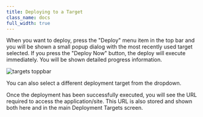 ```yaml
---
title: Deploying to a Target
class_name: docs
full_width: true
---
```


When you want to deploy, press the "Deploy" menu item in the top bar and you will be shown a small popup dialog with the most recently used target selected. If you press the "Deploy Now" button, the deploy will execute immediately. You will be shown detailed progress information.

![targets toppbar](/img/docs/deploy-top-bar.png)

You can also select a different deployment target from the dropdown.

Once the deployment has been successfully executed, you will see the URL required to access the application/site. This URL is also stored and shown both here and in the main Deployment Targets screen.

